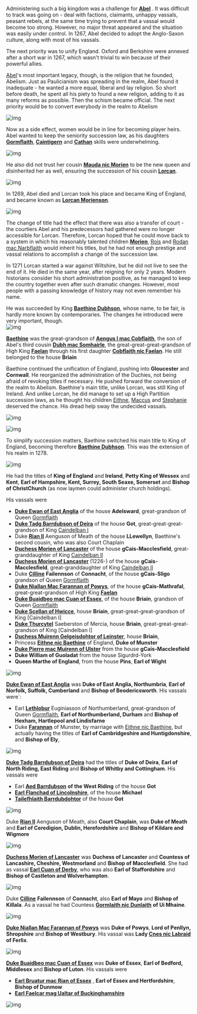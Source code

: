 Administering such a big kingdom was a challenge for [**Abel**](../p/abel_mac_gormflaith_1190.md) . It was difficult to track was going on - deal with factions, claimants, unhappy vassals, peasant rebels, at the same time trying to prevent that a vassal would become too strong. However, no major threat appeared and the situation was easily under control. In 1267, Abel decided to adopt the Anglo-Saxon culture, along with most of his vassals.

The next priority was to unify England. Oxford and Berkshire were annexed after a short war in 1267, which wasn't trivial to win because of their powerful allies.

[Abel](../p/abel_mac_gormflaith_1190.md)'s most important legacy, though, is the religion that he founded, Abelism. Just as Paulicianism was spreading in the realm, Abel found it inadequate - he wanted a more equal, liberal and lay religion. So short before death, he spent all his piety to found a new religion, adding to it as many reforms as possible. Then the schism became official.  The next priority would be to convert everybody in the realm to Abelism


![img](16-King-Baethine-1278/r1.jpg)

Now as a side effect, women would be in line for becoming player heirs. Abel wanted to keep the seniority succession law, as his daughters [**Gormflaith**](../p/gormflaith_abeldohtor_1211.md), [**Caintigern**](../p/caintigern_abeldohtor_1215.md) and [**Cathan**](../p/cathan_abeldohtor_1218.md) skills were underwhelming. 

![img](16-King-Baethine-1278/r2.jpg)

He also did not trust her cousin [**Mauda nic Morien**](../p/mauda_nic_morien_1199.md) to be the new queen and disinherited her as well, ensuring the succession of his cousin [**Lorcan**](../p/lorcan_morienson_1204.md). 

![img](16-King-Baethine-1278/s1.jpg)

In 1269, Abel died and Lorcan took his place and became King of England, and became known as [**Lorcan Morienson**](../p/lorcan_morienson_1204.md).

![img](16-King-Baethine-1278/s2.jpg)

The change of title had the effect that there was also a transfer of court - the courtiers Abel and his predecessors had gathered were no longer accessible for Lorcan. Therefore, Lorcan hoped that he could move back to a system in which his reasonably talented children [**Morien**](../p/morien_nic_lorcan_1221.md), [Rois](../p/rois_nic_lorcan_1225.md) and [Rodan mac Narbflaith](../p/rodan_mac_narbflaith_1263.md) would inherit his titles, but he had not enough prestige and vassal relations to accomplish a change of the succession law.

In 1271 Lorcan started a war against Wiltshire, but he did not live to see the end of it. He died in the same year, after reigning for only 2 years. Modern historians consider his short administration positive, as he managed to keep the country together even after such dramatic changes. However, most people with a passing knowledge of history may not even remember his name. 

He was succeeded by King [**Baethine Dubhson**](../p/baethine_dubhson_1205.md), whose name, to be fair, is hardly more known by contemporaries. The changes he introduced were very important, though.    
![img](16-King-Baethine-1278/s5.jpg)

[**Baethine**](../p/baethine_dubhson_1205.md) was the great-grandson of [**Aengus I mac Cobflaith**](../p/aengus_i_mac_cobflaith_1123.md), the son of Abel's third cousin [**Dubh mac Somhairle**](../p/dubh_mac_somhairle_1183.md), the great-great-great-grandson of High King [**Faelan**](../p/faelan_mac_brian_1084.md) through his first daughter [**Cobflaith nic Faelan**](../p/cobflaith_nic_faelan_1101.md). He still belonged to the house **Briain**

Baethine continued the unification of England, pushing into **Gloucester** and **Cornwall**. He reorganized the administration of the Duchies, not being afraid of revoking titles if necessary. He pushed forward the conversion of the realm to Abelism.
Baethine's main title, unlike Lorcan, was still King of Ireland. And unlike Lorcan, he did manage to set up a High Partition succession laws, as he thought his children [Eithne](../p/eithne_nic_baethine_1238.md), [Maccus](../p/maccus_baethineson_1273.md) and [Stephanie](../p/stephanie_baethinedohtor_1276.md) deserved the chance. His dread help sway the undecided vassals.

![img](16-King-Baethine-1278/p1.jpg)

![img](16-King-Baethine-1278/p2.jpg)

To simplify succession matters, Baethine switched his main title to King of England, becoming therefore [**Baethine Dubhson**](../p/baethine_dubhson_1205.md). This was the extension of his realm in 1278. 

![img](16-King-Baethine-1278/map1.jpg)

He had the titles of **King of England** and **Ireland**, **Petty King of Wessex** and **Kent**, **Earl of Hampshire, Kent, Surrey, South Seaxe, Somerset** and **Bishop of ChristChurch** (as now laymen could administer church holdings).

His vassals were

- [**Duke Ewan of East Anglia**](../p/ewan_1232.md) of the house **Adelsward**, great-grandson of Queen [Gormflaith](../p/gormflaith_nic_caindelban_1171.md)
- [**Duke Tadg Barrdubson of Deira**](../p/tadg_barrdubson_1257.md) of the house **Got**, great-great-great-grandson of King [Caindelban I](../p/caindelban_i_mac_faelan_1114.md)
- Duke [**Rian II**](../p/rian_ii_mag_aengus_1208.md) Aenguson of Meath of the house **LLewellyn**, Baethine's second cousin, who was also Court Chaplain
- [**Duchess Morien of Lancaster**](../p/morien_1226.md) of the house **gCais-Macclesfield**, great-granddaughter of King [Caindelban II](../p/caindelban_ii_mac_caindelban_1147.md)
- [**Duchess Morien of Lancaster**](../p/morien_1226.md) (1226-) of the house **gCais-Macclesfield**, great-granddaughter of King [Caindelban II](../p/caindelban_ii_mac_caindelban_1147.md)
- Duke [**Cilline**](../p/cilline_mac_failenn_1215.md) **Failennson** of **Connacht**, of the house **gCais-Sligo** grandson of Queen [Gormflaith](../p/gormflaith_nic_caindelban_1171.md)
- [**Duke Niallan Mac Farannan of Powys**](../p/niallan_mac_farannan_1217.md), of the house **gCais-Mathrafal**, great-great-grandson of High King [**Faelan**](../p/faelan_mac_brian_1084.md) 
- [**Duke Buaidbeo mac Cuan of Essex**](../p/buaidbeo_mac_cuan_1247.md), of the house **Briain**, grandson of Queen [Gormflaith](../p/gormflaith_nic_caindelban_1171.md)
- [**Duke Scellan of Hwicce**](../p/scellan_1255.md), house **Briain**, great-great-great-grandson of King [Caindelban I]
- [**Duke Thurcytel**](../p/thurcytel_saebertson_1228.md) Saeberston of Mercia, house **Briain**, great-great-great-grandson of King [Caindelban I]
- [**Duchess Muirenn Gelgeisdohtor of Leinster**](../p/muirenn_gelgeisdohtor_1245.md),  house **Briain**,
- Princess [**Eithne nic Baethine**](../p/eithne_nic_baethine_1238.md) of England, **Duke of Munster**
- [**Duke Pierre mac Muirenn of Ulster**](../p/pierre_mac_muirenn_1256.md) from the house **gCais-Macclesfield**
- **Duke William of Guoladat** from the house Sigurdrd-York
- **Queen Marthe of England**, from the house **Pins**, **Earl of Wight**  


![img](16-King-Baethine-1278/map2.jpg)

[**Duke Ewan of East Anglia**](../p/ewan_1232.md) was **Duke of East Anglia, Northumbria**,  **Earl of Norfolk, Suffolk, Cumberland** and **Bishop of Beodericsworth**. His vassals were´:

- Earl [**Lethlobur**](../p/lethlobur_mag_euginia_1241.md)  Euginiasson of Northumberland, great-grandson of Queen [Gormflaith](../p/gormflaith_nic_caindelban_1171.md), **Earl of Northumberland, Durham** and **Bishop of Hexham, Hartlepool and Lindisfarne**
- Duke [**Farannan**](../p/farannan_1239.md) of Munster, by marriage with [Eithne nic Baethine](../p/eithne_nic_baethine_1238.md), but actually having the titles of **Earl of Cambridgeshire and Huntigdonshire**, and **Bishop of Ely**, 

![img](16-King-Baethine-1278/map3.jpg)

[**Duke Tadg Barrdubson of Deira**](../p/tadg_barrdubson_1257.md) had the titles of **Duke of Deira**, **Earl of North Riding, East Riding** and **Bishop of Whitby and Cottingham**. His vassals were

- Earl [**Aed Barrdubson**](../p/aed_barrdubson_1261.md) **of the West Riding** of the house **Got**
- [**Earl Flanchad of Lincolnshire**](../p/flanchad_1231.md), of the house **Michael**
- [**Tailefhlaith Barrdubdohtor**](p/tailefhlaith_barrdubdohtor_1252.md) of the house **Got**

![img](16-King-Baethine-1278/map5.jpg)

Duke [**Rian II**](../p/rian_ii_mag_aengus_1208.md) Aenguson of Meath, also **Court Chaplain**, was **Duke of Meath** and **Earl of Ceredigion, Dublin, Herefordshire** and **Bishop of Kildare and Wigmore**

![img](16-King-Baethine-1278/map6.jpg)

[**Duchess Morien of Lancaster**](../p/morien_1226.md) was **Duchess of Lancaster** and **Countess of Lancashire, Cheshire, Westmorland** and **Bishop of Macclesfield**. She had as vassal [**Earl Cuan of Derby**](../p/cuan_mac_cuan_1245.md), who was also **Earl of Staffordshire** and **Bishop of Castleton and Wolverhampton**.

![img](16-King-Baethine-1278/map8.jpg)

 Duke [**Cilline**](../p/cilline_mac_failenn_1215.md) **Failennson** of **Connacht**, also **Earl of Mayo** and **Bishop of Killala**. As a vassal he had Countess [**Gormlaith nic Dunlaith**](p/gormlaith_nic_dunlaith_1214.md) **of Ui Mhaine**.
 
 ![img](16-King-Baethine-1278/map9.jpg)
 
 [**Duke Niallan Mac Farannan of Powys**](../p/niallan_mac_farannan_1217.md) was **Duke of Powys**, **Lord of Penllyn, Shropshire** and **Bishop of Westbury**. His vassal was **Lady [Cnes nic Labraid](p/cnes_nic_labraid_1207.md) of Ferlix**.
 
 
![img](16-King-Baethine-1278/map10.jpg)

[**Duke Buaidbeo mac Cuan of Essex**](p/buaidbeo_mac_cuan_1247.md) was **Duke of Essex**, **Earl of Bedford, Middlesex** and **Bishop of Luton**. His vassals were
- [**Earl Bruatur mac Rian of Essex**](p/bruatur_mac_rian_1241.md) , **Earl of Essex and Hertfordshire**, **Bishop of Dunmow**
- [**Earl Faelcar mag Ualtar of Buckinghamshire**](p/faelcar_mag_ualtar_1225.md)

![img](16-King-Baethine-1278/map12.jpg)